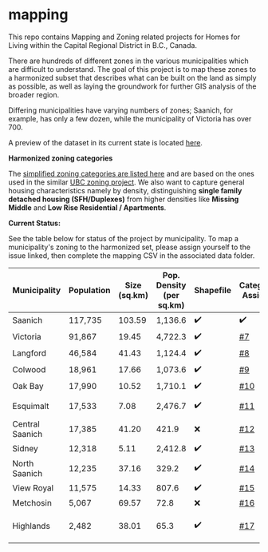 # mapping
This repo contains Mapping and Zoning related projects for Homes for Living within the Capital Regional District in B.C., Canada.

There are hundreds of different zones in the various municipalities which are difficult to understand.  The goal of this project is to map these zones to a harmonized subset that describes what can be built on the land as simply as possible, as well as laying the groundwork for further GIS analysis of the broader region.

Differing municipalities have varying numbers of zones; Saanich, for example, has only a few dozen, while the municipality of Victoria has over 700.

A preview of the dataset in its current state is located [here](https://housesforliving.github.io/mapping/).

**Harmonized zoning categories**

The [simplified zoning categories are listed here](https://github.com/housesforliving/mapping/blob/main/harmonized_zones.md) and are based on the ones used in the similar [UBC zoning project](https://zoning.sociology.ubc.ca/).   We also want to capture general housing characteristics namely by density, distinguishing **single family detached housing (SFH/Duplexes)** from higher densities like **Missing Middle** and **Low Rise Residential / Apartments**.

**Current Status:**

See the table below for status of the project by municipality.  To map a municipality's zoning to the harmonized set, please assign yourself to the issue linked, then complete the mapping CSV in the associated data folder.

| Municipality | Population | Size (sq.km) | Pop. Density (per sq.km)| Shapefile | Categories Assigned | Zoning Doc. Link|
| ------------ | ---------- | ------------ | ------------------------------| --------- | ----------------- |---|
| Saanich | 117,735 | 103.59 | 1,136.6 | :heavy_check_mark: | :heavy_check_mark: | 
| Victoria | 91,867 | 19.45 | 4,722.3 | :heavy_check_mark: | [#7](https://github.com/housesforliving/mapping/issues/7) | 
| Langford | 46,584 | 41.43 | 1,124.4 | :heavy_check_mark: | [#8](https://github.com/housesforliving/mapping/issues/8) | 
| Colwood | 18,961 | 17.66 | 1,073.6 | :heavy_check_mark: | [#9](https://github.com/housesforliving/mapping/issues/9) | 
| Oak Bay | 17,990 | 10.52 | 1,710.1 | :heavy_check_mark: | [#10](https://github.com/housesforliving/mapping/issues/10)| 
| Esquimalt | 17,533 | 7.08 | 2,476.7 | :heavy_check_mark: | [#11](https://github.com/housesforliving/mapping/issues/11) | https://www.esquimalt.ca/business-development/building-zoning
| Central Saanich | 17,385 | 41.20 | 421.9 | :x: | [#12](https://github.com/housesforliving/mapping/issues/12) |
| Sidney | 12,318 | 5.11 | 2,412.8 | :heavy_check_mark: |[#13](https://github.com/housesforliving/mapping/issues/13) |
| North Saanich | 12,235 | 37.16 | 329.2 | :heavy_check_mark: |[#14](https://github.com/housesforliving/mapping/issues/14)|
| View Royal | 11,575 | 14.33 | 807.6 | :heavy_check_mark: |[#15](https://github.com/housesforliving/mapping/issues/15)|
| Metchosin | 5,067 | 69.57 |72.8	| :x: |[#16](https://github.com/housesforliving/mapping/issues/16)|
| Highlands | 2,482 | 38.01 | 65.3 | :heavy_check_mark: |[#17](https://github.com/housesforliving/mapping/issues/17)| https://www.highlands.ca/DocumentCenter/View/5053/100---Zoning-Bylaw-No-100-1998-Consolidated-Version---June-4-2018
